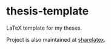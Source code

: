 # thesis-template
LaTeX template for my theses.

Project is also maintained at [sharelatex](https://www.sharelatex.com/4774334495hmyhwzwyfntf).
